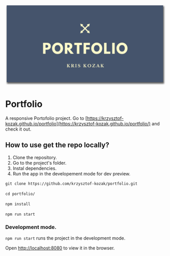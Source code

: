 ![cover](/public/img/logo.svg)

# Portfolio

A responsive Portofolio project. Go to [https://krzysztof-kozak.github.io/portfolio](https://krzysztof-kozak.github.io/portfolio/) and check it out.

## How to use get the repo locally?

1. Clone the repository.
2. Go to the project's folder.
3. Instal dependencies.
4. Run the app in the developement mode for dev preview.

```
git clone https://github.com/krzysztof-kozak/portfolio.git

cd portfolio/

npm install

npm run start
```

### Development mode.

`npm run start` runs the project in the development mode.<br />

Open [http://localhost:8080](http://localhost:8080) to view it in the browser.